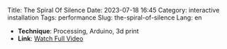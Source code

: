 Title: The Spiral Of Silence
Date: 2023-07-18 16:45
Category: interactive installation
Tags:  performance
Slug: the-spiral-of-silence
Lang: en


- **Technique**: Processing, Arduino, 3d print
- **Link**: [Watch Full Video](https://youtu.be/2Ku8x_Vs4Tk?si=_9pvCaTEMGuaRtxZ)
